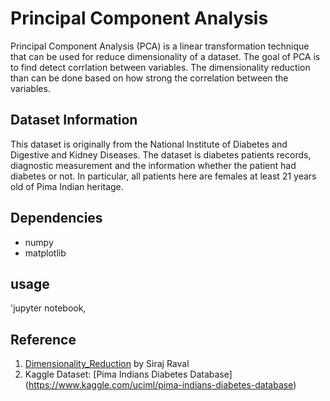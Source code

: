# Principal Component Analysis

Principal Component Analysis (PCA) is a linear transformation technique that can be used for reduce dimensionality of a dataset. The goal of PCA is to find detect corrlation between variables. The dimensionality reduction than can be done based on how strong the correlation between the variables.

## Dataset Information

This dataset is originally from the National Institute of Diabetes and Digestive and Kidney Diseases. The dataset is diabetes patients records, diagnostic measurement and the information whether the patient had diabetes or not. In particular, all patients here are females at least 21 years old of Pima Indian heritage.

## Dependencies
* numpy
* matplotlib

## usage
'jupyter notebook,

## Reference
1. [Dimensionality_Reduction](https://github.com/llSourcell/Dimensionality_Reduction) by Siraj Raval
2. Kaggle Dataset: [Pima Indians Diabetes Database] (https://www.kaggle.com/uciml/pima-indians-diabetes-database)
